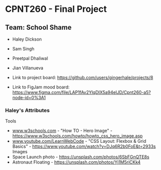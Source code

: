 # CPNT260 - Final Project
## Team: School Shame
- Haley Dickson
- Sam Singh
- Preetpal Dhaliwal
- Jian Villanueva

- Link to project board: https://github.com/users/gingerhale/projects/8
- Link to FigJam mood board: https://www.figma.com/file/LAP1fAv2YlqDIX5a94eIJD/Cpnt260-a5?node-id=0%3A1

### Haley's Attributes 
Tools
- www.w3schools.com - "How TO - Hero Image" - https://www.w3schools.com/howto/howto_css_hero_image.asp 
- www.youtube.com/LearnWebCode - "CSS Layout: Flexbox & Grid Basics" - https://www.youtube.com/watch?v=DJq6R2b0FoE&t=2933s
Images
- Space Launch photo - https://unsplash.com/photos/6SbFGnQTE8s
- Astronaut Floating - https://unsplash.com/photos/Yj1M5riCKk4 





